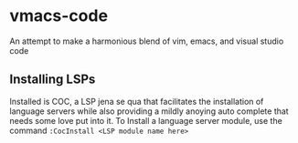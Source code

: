 # vmacs-code
An attempt to make a harmonious blend of vim, emacs, and visual studio code

## Installing LSPs
Installed is COC, a LSP jena se qua that facilitates the installation of language servers while also providing a mildly anoying auto complete that needs some love put into it.
To Install a language server module, use the command `:CocInstall <LSP module name here>`
